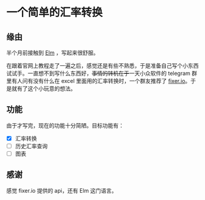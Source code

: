 # 一个简单的汇率转换

## 缘由

半个月前接触到 [Elm](https://elm-lang.org) ，写起来很舒服。

在跟着官网上教程走了一遍之后，感觉还是有些不熟悉，于是准备自己写个小东西试试手。一直想不到写什么东西好，~~事情的转机在于~~一天小众软件的 telegram 群里有人问有没有什么在 excel 里面用的汇率转换时，一个群友推荐了 [fixer.io](http://fixer.io)。于是就有了这个小玩意的想法。

## 功能

由于才写完，现在的功能十分简陋。目标功能有：

- [x] 汇率转换
- [ ] 历史汇率查询
- [ ] 图表

## 感谢

感觉 fixer.io 提供的 api，还有 Elm 这门语言。